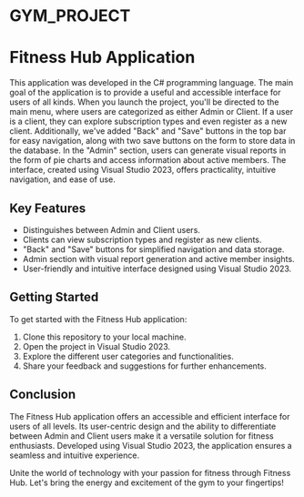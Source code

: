 # GYM_PROJECT
# Fitness Hub Application

This application was developed in the C# programming language. The main goal of the application is to provide a useful and accessible interface for users of all kinds. When you launch the project, you'll be directed to the main menu, where users are categorized as either Admin or Client. If a user is a client, they can explore subscription types and even register as a new client. Additionally, we've added "Back" and "Save" buttons in the top bar for easy navigation, along with two save buttons on the form to store data in the database. In the "Admin" section, users can generate visual reports in the form of pie charts and access information about active members. The interface, created using Visual Studio 2023, offers practicality, intuitive navigation, and ease of use.

## Key Features

- Distinguishes between Admin and Client users.
- Clients can view subscription types and register as new clients.
- "Back" and "Save" buttons for simplified navigation and data storage.
- Admin section with visual report generation and active member insights.
- User-friendly and intuitive interface designed using Visual Studio 2023.

## Getting Started

To get started with the Fitness Hub application:

1. Clone this repository to your local machine.
2. Open the project in Visual Studio 2023.
3. Explore the different user categories and functionalities.
4. Share your feedback and suggestions for further enhancements.



## Conclusion

The Fitness Hub application offers an accessible and efficient interface for users of all levels. Its user-centric design and the ability to differentiate between Admin and Client users make it a versatile solution for fitness enthusiasts. Developed using Visual Studio 2023, the application ensures a seamless and intuitive experience.

Unite the world of technology with your passion for fitness through Fitness Hub. Let's bring the energy and excitement of the gym to your fingertips!




